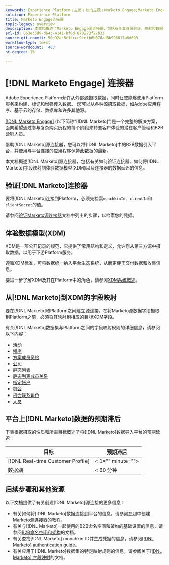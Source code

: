 ```yaml
---
keywords: Experience Platform；主页；热门主题；Marketo Engage;Marketo Engage;Marketo
solution: Experience Platform
title: Marketo Engage连接器
topic-legacy: overview
description: 本文档概述了Marketo Engage源连接器，包括有关其身份验证、映射和数据延迟的信息。
exl-id: 063ec5d9-d643-4141-bf6d-878273f22b33
source-git-commit: 50e92ac8c1eccc9ccfb6b078ad8b996817a6d693
workflow-type: tm+mt
source-wordcount: '463'
ht-degree: 1%

---
```


# [!DNL Marketo Engage] 连接器

Adobe Experience Platform允许从外部源摄取数据，同时让您能够使用Platform服务来构建、标记和增强传入数据。 您可以从各种源摄取数据，如Adobe应用程序、基于云的存储、数据库和许多其他源。

[[!DNL Marketo Engage]](https://www.marketo.com/software/) (以下简称“[!DNL Marketo]”)是一个完整的解决方案，面向希望通过参与复杂购买历程的每个阶段来转变客户体验的潜在客户管理和B2B营销人员。

借助[!DNL Marketo]源连接器，您可以将[!DNL Marketo]中的B2B数据引入平台，并使用与平台连接的应用程序保持此数据的最新。

本文档概述[!DNL Marketo]源连接器，包括有关如何验证连接器、如何将[!DNL Marketo]字段映射到体验数据模型(XDM)以及连接器的数据延迟的信息。

## 验证[!DNL Marketo]连接器

要将[!DNL Marketo]连接到Platform，必须先检索`munchkinId`、`clientId`和`clientSecret`的值。

请参阅[验证Marketo源连接器](./marketo-auth.md)文档中列出的步骤，以检索您的凭据。

## 体验数据模型(XDM)

XDM是一项公开记录的规范，它提供了常用结构和定义，允许您从第三方源中摄取数据，以用于下游Platform服务。

遵循XDM标准，可将数据统一纳入平台生态系统，从而更便于交付数据和收集信息。

要进一步了解XDM及其在Platform中的角色，请参阅[XDM系统概述](../../../../xdm/home.md)。

## 从[!DNL Marketo]到XDM的字段映射

要在[!DNL Marketo]和Platform之间建立源连接，在将Marketo源数据字段摄取到Platform之前，必须将其映射到相应的目标XDM字段。

有关[!DNL Marketo]数据集与Platform之间的字段映射规则的详细信息，请参阅以下内容：

* [活动](../mapping/marketo.md#activities)
* [程序](../mapping/marketo.md#programs)
* [方案成员资格](../mapping/marketo.md#program-memberships)
* [公司](../mapping/marketo.md#companies)
* [静态列表](../mapping/marketo.md#static-lists)
* [静态列表成员关系](../mapping/marketo.md#static-list-memberships)
* [指定帐户](../mapping/marketo.md#named-accounts)
* [机会](../mapping/marketo.md#opportunities)
* [机会联系角色](../mapping/marketo.md#opportunity-contact-roles)
* [人员](../mapping/marketo.md#persons)

## 平台上[!DNL Marketo]数据的预期滞后

下表根据摄取的性质和所需目标概述了将[!DNL Marketo]数据导入平台的预期延迟：

| 目标 | 预期滞后 |
| ----------- | ---------------- |
| [!DNL Real-time Customer Profile] | &lt; 1=&quot;&quot; minute=&quot;&quot;> |
| 数据湖 | &lt; 60 分钟 |

## 后续步骤和其他资源

以下文档提供了有关创建[!DNL Marketo]源连接的更多信息：

* 有关如何将[!DNL Marketo]数据连接到平台的信息，请参阅[在UI](../../../tutorials/ui/create/adobe-applications/marketo.md)中创建Marketo源连接器的教程。
* 有关与[!DNL Marketo]一起使用的B2B命名空间和架构的基础设置的信息，请参阅[B2B命名空间和架构](./marketo-namespaces.md)的文档。
* 有关查找[!DNL Marketo] munchkin ID并生成凭据的信息，请参阅[[!DNL Marketo] authentication guide](./marketo-auth.md)。
* 有关应用于[!DNL Marketo]数据集的特定映射规则的信息，请参阅关于[[!DNL Marketo] 字段映射](../mapping/marketo.md)的文档。
